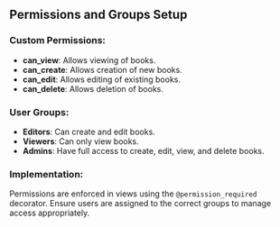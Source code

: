 ## Permissions and Groups Setup

### Custom Permissions:
- **can_view**: Allows viewing of books.
- **can_create**: Allows creation of new books.
- **can_edit**: Allows editing of existing books.
- **can_delete**: Allows deletion of books.

### User Groups:
- **Editors**: Can create and edit books.
- **Viewers**: Can only view books.
- **Admins**: Have full access to create, edit, view, and delete books.

### Implementation:
Permissions are enforced in views using the `@permission_required` decorator. Ensure users are assigned to the correct groups to manage access appropriately.
